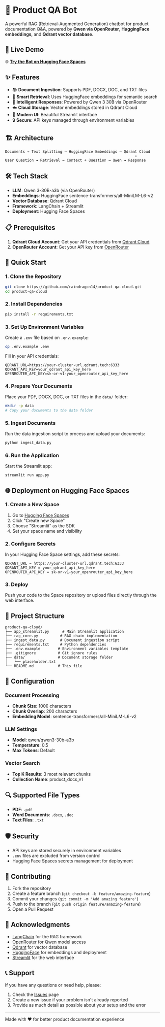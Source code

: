 # 🤖 Product QA Bot

A powerful RAG (Retrieval-Augmented Generation) chatbot for product documentation Q&A, powered by **Qwen via OpenRouter**, **HuggingFace embeddings**, and **Qdrant vector database**.

## 🚀 Live Demo

🌐 **[Try the Bot on Hugging Face Spaces](https://huggingface.co/spaces/rainwagon14/ragexample)**

## ✨ Features

- 📚 **Document Ingestion**: Supports PDF, DOCX, DOC, and TXT files
- 🧠 **Smart Retrieval**: Uses HuggingFace embeddings for semantic search
- 💬 **Intelligent Responses**: Powered by Qwen 3 30B via OpenRouter
- ☁️ **Cloud Storage**: Vector embeddings stored in Qdrant Cloud
- 🎨 **Modern UI**: Beautiful Streamlit interface
- 🔒 **Secure**: API keys managed through environment variables

## 🏗️ Architecture

```
Documents → Text Splitting → HuggingFace Embeddings → Qdrant Cloud
                                                           ↓
User Question → Retrieval → Context + Question → Qwen → Response
```

## 🛠️ Tech Stack

- **LLM**: Qwen 3-30B-a3b (via OpenRouter)
- **Embeddings**: HuggingFace sentence-transformers/all-MiniLM-L6-v2
- **Vector Database**: Qdrant Cloud
- **Framework**: LangChain + Streamlit
- **Deployment**: Hugging Face Spaces

## 📋 Prerequisites

1. **Qdrant Cloud Account**: Get your API credentials from [Qdrant Cloud](https://cloud.qdrant.tech/)
2. **OpenRouter Account**: Get your API key from [OpenRouter](https://openrouter.ai/keys)

## 🚀 Quick Start

### 1. Clone the Repository

```bash
git clone https://github.com/raindragon14/product-qa-cloud.git
cd product-qa-cloud
```

### 2. Install Dependencies

```bash
pip install -r requirements.txt
```

### 3. Set Up Environment Variables

Create a `.env` file based on `.env.example`:

```bash
cp .env.example .env
```

Fill in your API credentials:

```env
QDRANT_URL=https://your-cluster-url.qdrant.tech:6333
QDRANT_API_KEY=your_qdrant_api_key_here
OPENROUTER_API_KEY=sk-or-v1-your_openrouter_api_key_here
```

### 4. Prepare Your Documents

Place your PDF, DOCX, DOC, or TXT files in the `data/` folder:

```bash
mkdir -p data
# Copy your documents to the data folder
```

### 5. Ingest Documents

Run the data ingestion script to process and upload your documents:

```bash
python ingest_data.py
```

### 6. Run the Application

Start the Streamlit app:

```bash
streamlit run app.py
```

## 🌐 Deployment on Hugging Face Spaces

### 1. Create a New Space

1. Go to [Hugging Face Spaces](https://huggingface.co/spaces)
2. Click "Create new Space"
3. Choose "Streamlit" as the SDK
4. Set your space name and visibility

### 2. Configure Secrets

In your Hugging Face Space settings, add these secrets:

```
QDRANT_URL = https://your-cluster-url.qdrant.tech:6333
QDRANT_API_KEY = your_qdrant_api_key_here
OPENROUTER_API_KEY = sk-or-v1-your_openrouter_api_key_here
```

### 3. Deploy

Push your code to the Space repository or upload files directly through the web interface.

## 📁 Project Structure

```
product-qa-cloud/
├── app_streamlit.py      # Main Streamlit application
├── rag_core.py          # RAG chain implementation
├── ingest_data.py       # Document ingestion script
├── requirements.txt     # Python dependencies
├── .env.example        # Environment variables template
├── .gitignore          # Git ignore rules
├── data/               # Document storage folder
│   └── placeholder.txt
└── README.md           # This file
```

## 🔧 Configuration

### Document Processing

- **Chunk Size**: 1000 characters
- **Chunk Overlap**: 200 characters
- **Embedding Model**: sentence-transformers/all-MiniLM-L6-v2

### LLM Settings

- **Model**: qwen/qwen3-30b-a3b
- **Temperature**: 0.5
- **Max Tokens**: Default

### Vector Search

- **Top K Results**: 3 most relevant chunks
- **Collection Name**: product_docs_v1

## 🔍 Supported File Types

- **PDF**: `.pdf`
- **Word Documents**: `.docx`, `.doc`
- **Text Files**: `.txt`

## 🛡️ Security

- API keys are stored securely in environment variables
- `.env` files are excluded from version control
- Hugging Face Spaces secrets management for deployment

## 🤝 Contributing

1. Fork the repository
2. Create a feature branch (`git checkout -b feature/amazing-feature`)
3. Commit your changes (`git commit -m 'Add amazing feature'`)
4. Push to the branch (`git push origin feature/amazing-feature`)
5. Open a Pull Request

## 🙏 Acknowledgments

- [LangChain](https://langchain.com/) for the RAG framework
- [OpenRouter](https://openrouter.ai/) for Qwen model access
- [Qdrant](https://qdrant.tech/) for vector database
- [HuggingFace](https://huggingface.co/) for embeddings and deployment
- [Streamlit](https://streamlit.io/) for the web interface

## 📞 Support

If you have any questions or need help, please:

1. Check the [Issues](https://github.com/raindragon14/product-qa-cloud/issues) page
2. Create a new issue if your problem isn't already reported
3. Provide as much detail as possible about your setup and the error

---

Made with ❤️ for better product documentation experience
